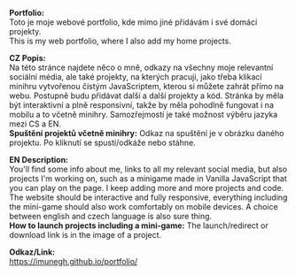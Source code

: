 **Portfolio:**  
Toto je moje webové portfolio, kde mimo jiné přidávám i své domácí projekty.  
This is my web portfolio, where I also add my home projects.

**CZ Popis:**  
Na této stránce najdete něco o mně, odkazy na všechny moje relevantní sociální média, ale také projekty, na kterých pracuji, jako třeba klikací minihru vytvořenou čístým JavaScriptem, kterou si můžete zahrát přímo na webu. Postupně budu přidávat další a další projekty a kód. Stránka by měla být interaktivní a plně responsivní, takže by měla pohodlně fungovat i na mobilu a to včetně minihry. Samozřejmostí je také možnost výběru jazyka mezi CS a EN.  
**Spuštění projektů včetně minihry:** Odkaz na spuštění je v obrázku daného projektu. Po kliknutí se spustí/odkáže nebo stáhne.

**EN Description:**  
You'll find some info about me, links to all my relevant social media, but also projects I'm working on, such as a minigame made in Vanilla JavaScript that you can play on the page. I keep adding more and more projects and code. The website should be interactive and fully responsive, everything including the mini-game should also work comfortably on mobile devices. A choice between english and czech language is also sure thing.  
**How to launch projects including a mini-game:** The launch/redirect or download link is in the image of a project.

**Odkaz/Link:**  
https://imunegh.github.io/portfolio/
